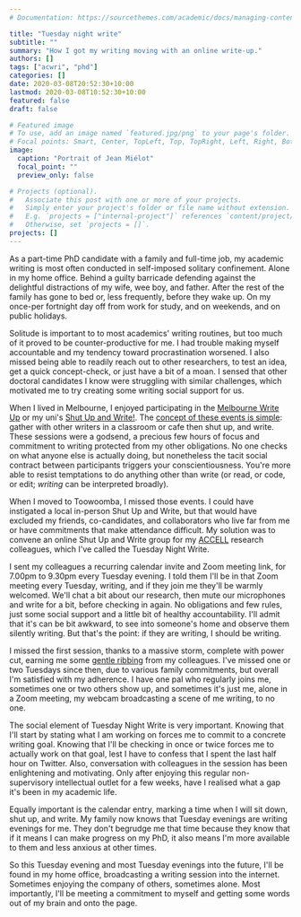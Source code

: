 ```yaml
---
# Documentation: https://sourcethemes.com/academic/docs/managing-content/

title: "Tuesday night write"
subtitle: ""
summary: "How I got my writing moving with an online write-up."
authors: []
tags: ["acwri", "phd"]
categories: []
date: 2020-03-08T20:52:30+10:00
lastmod: 2020-03-08T10:52:30+10:00
featured: false
draft: false

# Featured image
# To use, add an image named `featured.jpg/png` to your page's folder.
# Focal points: Smart, Center, TopLeft, Top, TopRight, Left, Right, BottomLeft, Bottom, BottomRight.
image:
  caption: "Portrait of Jean Miélot"
  focal_point: ""
  preview_only: false

# Projects (optional).
#   Associate this post with one or more of your projects.
#   Simply enter your project's folder or file name without extension.
#   E.g. `projects = ["internal-project"]` references `content/project/deep-learning/index.md`.
#   Otherwise, set `projects = []`.
projects: []
---
```

As a part-time PhD candidate with a family and full-time job, my academic writing is most often conducted in self-imposed solitary confinement. 
Alone in my home office.
Behind a guilty barricade defending against the delightful distractions of my wife, wee boy, and father.
After the rest of the family has gone to bed or, less frequently, before they wake up. 
On my once-per fortnight day off from work for study, and on weekends, and on public holidays.

Solitude is important to to most academics' writing routines, but too much of it proved to be counter-productive for me. 
I had trouble making myself accountable and my tendency toward procrastination worsened. 
I also missed being able to readily reach out to other researchers, to test an idea, get a quick concept-check, or just have a bit of a moan. 
I sensed that other doctoral candidates I know were struggling with similar challenges, which motivated me to try creating some writing social support for us. 

When I lived in Melbourne, I enjoyed participating in the [Melbourne Write Up](https://researchwhisperer.org/2017/08/22/melbwriteup-18-months-on/) or my uni's [Shut Up and Write!](https://www.latrobe.edu.au/researchers/grs/red/initiatives/shut-up-and-write!-suaw). 
The [concept of these events is simple](https://thesiswhisperer.com/shut-up-and-write/): gather with other writers in a classroom or cafe then shut up, and write. 
These sessions were a godsend, a precious few hours of focus and commitment to writing protected from my other obligations. 
No one checks on what anyone else is actually doing, but nonetheless the tacit social contract between participants triggers your conscientiousness. 
You're more able to resist temptations to do anything other than write (or read, or code, or edit; _writing_ can be interpreted broadly). 

When I moved to Toowoomba, I missed those events. 
I could have instigated a local in-person Shut Up and Write, but that would have excluded my friends, co-candidates, and collaborators who live far from me or have commitments that make attendance difficult.
My solution was to convene an online Shut Up and Write group for my [ACCELL](https://accell-research.com/) research colleagues, which I've called the Tuesday Night Write. 

I sent my colleagues a recurring calendar invite and Zoom meeting link, for 7.00pm to 9.30pm every Tuesday evening. 
I told them I'll be in that Zoom meeting every Tuesday, writing, and if they join me they'll be warmly welcomed. 
We'll chat a bit about our research, then mute our microphones and write for a bit, before checking in again.
No obligations and few rules, just some social support and a little bit of healthy accountability. 
I'll admit that it's can be bit awkward, to see into someone's home and observe them silently writing. 
But that's the point: if they are writing, I should be writing. 

I missed the first session, thanks to a massive storm, complete with power cut, earning me some [gentle ribbing](https://twitter.com/AgTradesVocPsyc/status/1204343491469275142) from my colleagues. 
I've missed one or two Tuesdays since then, due to various family commitments, but overall I'm satisfied with my adherence. 
I have one pal who regularly joins me, sometimes one or two others show up, and sometimes it's just me, alone in a Zoom meeting, my webcam broadcasting a scene of me writing, to no one. 

The social element of Tuesday Night Write is very important.
Knowing that I'll start by stating what I am working on forces me to commit to a concrete writing goal. 
Knowing that I'll be checking in once or twice forces me to actually work on that goal, lest I have to confess that I spent the last half hour on Twitter. 
Also, conversation with colleagues in the session has been enlightening and motivating. 
Only after enjoying this regular non-supervisory intellectual outlet for a few weeks, have I realised what a gap it's been in my academic life.

Equally important is the calendar entry, marking a time when I will sit down, shut up, and write. 
My family now knows that Tuesday evenings are writing evenings for me. 
They don't begrudge me that time because they know that if it means I can make progress on my PhD, it also means I'm more available to them and less anxious at other times. 

So this Tuesday evening and most Tuesday evenings into the future, I'll be found in my home office, broadcasting a writing session into the internet. 
Sometimes enjoying the company of others, sometimes alone. 
Most importantly, I'll be meeting a commitment to myself and getting some words out of my brain and onto the page. 

<div id="commento"></div>

